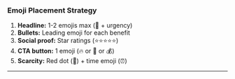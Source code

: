 ### Emoji Placement Strategy

1. **Headline:** 1-2 emojis max (🐆 + urgency)
2. **Bullets:** Leading emoji for each benefit
3. **Social proof:** Star ratings (⭐⭐⭐⭐⭐)
4. **CTA button:** 1 emoji (🔥 or 🐆 or 💰)
5. **Scarcity:** Red dot (🔴) + time emoji (⏰)

---
